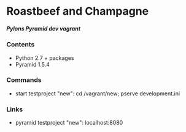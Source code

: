 # Roastbeef and Champagne 
##### Pylons Pyramid dev vagrant<br>

### Contents
* Python 2.7 + packages
* Pyramid 1.5.4

### Commands

* start testproject "new": cd /vagrant/new; pserve development.ini

### Links

* pyramid testproject "new": localhost:8080

